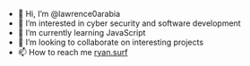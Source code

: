 - 👋 Hi, I’m @lawrence0arabia
- 👀 I’m interested in cyber security and software development
- 🌱 I’m currently learning JavaScript
- 💞️ I’m looking to collaborate on interesting projects
- 📫 How to reach me [ryan.surf](https://ryan.surf/)

<!---
lawrence0arabia/lawrence0arabia is a ✨ special ✨ repository because its `README.md` (this file) appears on your GitHub profile.
You can click the Preview link to take a look at your changes.
--->
